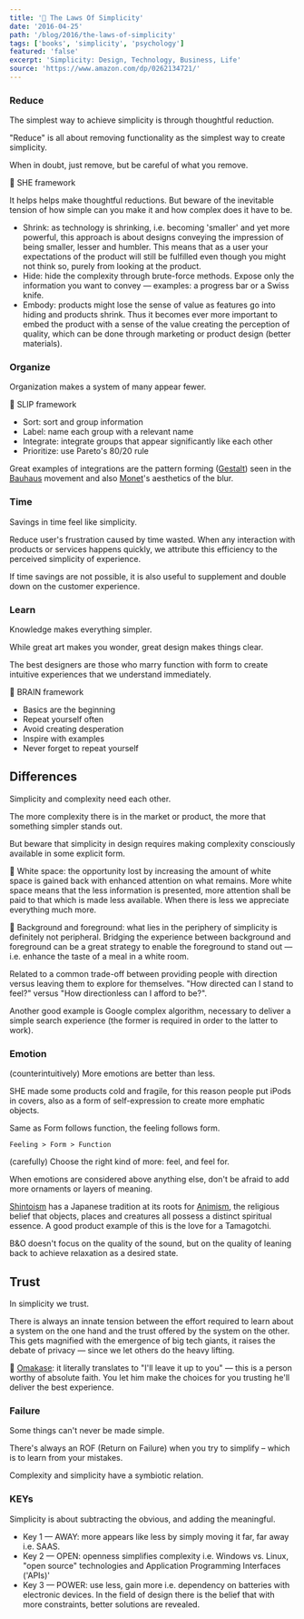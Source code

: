 ```yaml
---
title: '📖 The Laws Of Simplicity'
date: '2016-04-25'
path: '/blog/2016/the-laws-of-simplicity'
tags: ['books', 'simplicity', 'psychology']
featured: 'false'
excerpt: 'Simplicity: Design, Technology, Business, Life'
source: 'https://www.amazon.com/dp/0262134721/'
---
```


### Reduce

The simplest way to achieve simplicity is through thoughtful reduction.

"Reduce" is all about removing functionality as the simplest way to create simplicity.

When in doubt, just remove, but be careful of what you remove.

📍 SHE framework

It helps helps make thoughtful reductions. But beware of the inevitable tension of how simple can you make it and how complex does it have to be.

- Shrink: as technology is shrinking, i.e. becoming 'smaller' and yet more powerful, this approach is about designs conveying the impression of being smaller, lesser and humbler. This means that as a user your expectations of the product will still be fulfilled even though you might not think so, purely from looking at the product.
- Hide: hide the complexity through brute-force methods. Expose only the information you want to convey — examples: a progress bar or a Swiss knife.
- Embody: products might lose the sense of value as features go into hiding and products shrink. Thus it becomes ever more important to embed the product with a sense of the value creating the perception of quality, which can be done through marketing or product design (better materials).

### Organize

Organization makes a system of many appear fewer.

📍 SLIP framework

- Sort: sort and group information
- Label: name each group with a relevant name
- Integrate: integrate groups that appear significantly like each other
- Prioritize: use Pareto's 80/20 rule

Great examples of integrations are the pattern forming ([Gestalt](https://en.wikipedia.org/wiki/Gestalt_psychology)) seen in the [Bauhaus](https://en.wikipedia.org/wiki/Bauhaus) movement and also [Monet](https://en.wikipedia.org/wiki/Claude_Monet)'s aesthetics of the blur.

### Time

Savings in time feel like simplicity.

Reduce user's frustration caused by time wasted. When any interaction with products or services happens quickly, we attribute this efficiency to the perceived simplicity of experience.

If time savings are not possible, it is also useful to supplement and double down on the customer experience.

### Learn

Knowledge makes everything simpler.

While great art makes you wonder, great design makes things clear.

The best designers are those who marry function with form to create intuitive experiences that we understand immediately.

📍 BRAIN framework

- Basics are the beginning
- Repeat yourself often
- Avoid creating desperation
- Inspire with examples
- Never forget to repeat yourself

## Differences

Simplicity and complexity need each other.

The more complexity there is in the market or product, the more that something simpler stands out.

But beware that simplicity in design requires making complexity consciously available in some explicit form.

📍 White space: the opportunity lost by increasing the amount of white space is gained back with enhanced attention on what remains. More white space means that the less information is presented, more attention shall be paid to that which is made less available. When there is less we appreciate everything much more.

📍 Background and foreground: what lies in the periphery of simplicity is definitely not peripheral. Bridging the experience between background and foreground can be a great strategy to enable the foreground to stand out — i.e. enhance the taste of a meal in a white room.

Related to a common trade-off between providing people with direction versus leaving them to explore for themselves. "How directed can I stand to feel?" versus "How directionless can I afford to be?".

Another good example is Google complex algorithm, necessary to deliver a simple search experience (the former is required in order to the latter to work).

### Emotion

(counterintuitively) More emotions are better than less.

SHE made some products cold and fragile, for this reason people put iPods in covers, also as a form of self-expression to create more emphatic objects.

Same as Form follows function, the feeling follows form.

`Feeling > Form > Function`

(carefully) Choose the right kind of more: feel, and feel for.

When emotions are considered above anything else, don't be afraid to add more ornaments or layers of meaning.

[Shintoism](https://en.wikipedia.org/wiki/Shinto) has a Japanese tradition at its roots for [Animism](https://en.wikipedia.org/wiki/Animism), the religious belief that objects, places and creatures all possess a distinct spiritual essence. A good product example of this is the love for a Tamagotchi.

B&O doesn't focus on the quality of the sound, but on the quality of leaning back to achieve relaxation as a desired state.

## Trust

In simplicity we trust.

There is always an innate tension between the effort required to learn about a system on the one hand and the trust offered by the system on the other. This gets magnified with the emergence of big tech giants, it raises the debate of privacy — since we let others do the heavy lifting.

📍 [Omakase](https://en.wikipedia.org/wiki/Omakase): it literally translates to "I'll leave it up to you" — this is a person worthy of absolute faith. You let him make the choices for you trusting he'll deliver the best experience.

### Failure

Some things can't never be made simple.

There's always an ROF (Return on Failure) when you try to simplify – which is to learn from your mistakes.

Complexity and simplicity have a symbiotic relation.

### KEYs

Simplicity is about subtracting the obvious, and adding the meaningful.

- Key 1 — AWAY: more appears like less by simply moving it far, far away i.e. SAAS.
- Key 2 — OPEN: openness simplifies complexity i.e. Windows vs. Linux, "open source" technologies and Application Programming Interfaces ('APIs)'
- Key 3 — POWER: use less, gain more i.e. dependency on batteries with electronic devices. In the field of design there is the belief that with more constraints, better solutions are revealed.
